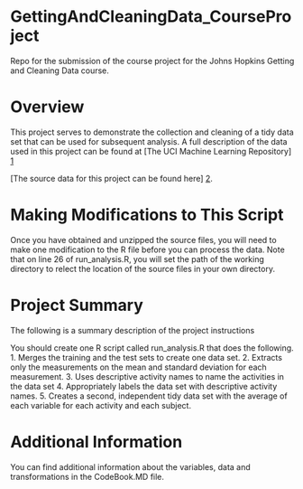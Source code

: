 # GettingAndCleaningData_CourseProject

Repo for the submission of the course project for the Johns Hopkins Getting and Cleaning Data course.

# Overview

This project serves to demonstrate the collection and cleaning of a tidy data set that can be used for subsequent analysis. A full description of the data used in this project can be found at [The UCI Machine Learning Repository] [1]

[The source data for this project can be found here] [2].

[1]: http://archive.ics.uci.edu/ml/datasets/Human+Activity+Recognition+Using+Smartphones "The UCI Machine Learning Repository"
[2]: https://d396qusza40orc.cloudfront.net/getdata%2Fprojectfiles%2FUCI%20HAR%20Dataset.zip "The source data for this project can be found here"

# Making Modifications to This Script

Once you have obtained and unzipped the source files, you will need to make one modification to the R file before you can process the data. Note that on line 26 of run_analysis.R, you will set the path of the working directory to relect the location of the source files in your own directory.

# Project Summary

The following is a summary description of the project instructions

You should create one R script called run_analysis.R that does the following. 1. Merges the training and the test sets to create one data set. 2. Extracts only the measurements on the mean and standard deviation for each measurement. 3. Uses descriptive activity names to name the activities in the data set 4. Appropriately labels the data set with descriptive activity names. 5. Creates a second, independent tidy data set with the average of each variable for each activity and each subject.

# Additional Information

You can find additional information about the variables, data and transformations in the CodeBook.MD file.
